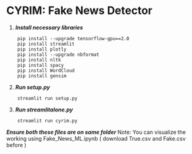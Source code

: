 # CYRIM: Fake News Detector
1. ***Install necessary libraries***<br />
```
    pip install --upgrade tensorflow-gpu==2.0
    pip install streamlit
    pip install plotly
    pip install --upgrade nbformat
    pip install nltk
    pip install spacy
    pip install WordCloud
    pip install gensim
```
2. ***Run setup.py***<br />
```
    streamlit run setup.py
```
3. ***Run streamlitalone.py***<br />
```
    streamlit run cyrim.py
```
***Ensure both these files are on same folder***
Note: You can visualize the working using Fake_News_ML.ipynb ( download True.csv and Fake.csv before )
